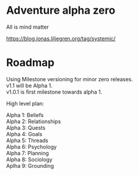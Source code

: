# Adventure alpha zero

All is mind matter

https://blog.jonas.liljegren.org/tag/systemic/

# Roadmap

Using Milestone versioning for minor zero releases.  
v1.1 will be Alpha 1.  
v1.0.1 is first milestone towards alpha 1.  

High level plan:

Alpha 1: Beliefs  
Alpha 2: Relationships  
Alpha 3: Quests  
Alpha 4: Goals  
Alpha 5: Threads  
Alpha 6: Psychology  
Alpha 7: Planning  
Alpha 8: Sociology  
Aplha 9: Grounding  
